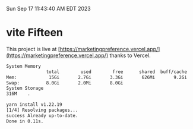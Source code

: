 Sun Sep 17 11:43:40 AM EDT 2023

# vite Fifteen


This project is live at [https://marketingpreference.vercel.app/](https://marketingpreference.vercel.app/) thanks to Vercel.

```bash
System Memory
               total        used        free      shared  buff/cache   available
Mem:            15Gi       2.7Gi       3.3Gi       626Mi       9.2Gi        11Gi
Swap:          8.0Gi       2.0Mi       8.0Gi
System Storage
316M	.
```
```bash
yarn install v1.22.19
[1/4] Resolving packages...
success Already up-to-date.
Done in 0.11s.
```
